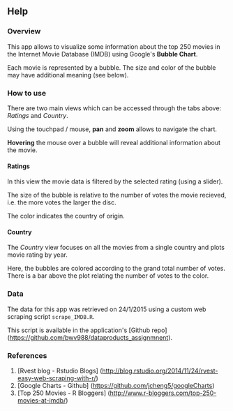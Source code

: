 ## Help

### Overview

This app allows to visualize some information about the top 250 movies in the Internet Movie Database (IMDB) using Google's **Bubble Chart**.

Each movie is represented by a bubble. The size and color of the bubble may have additional meaning (see below).

### How to use
There are two main views which can be accessed through the tabs above: _Ratings_ and _Country_.

Using the touchpad / mouse, **pan** and **zoom** allows to navigate the chart.

**Hovering** the mouse over a bubble will reveal additional information about the movie.

#### Ratings
In this view the movie data is filtered by the selected rating (using a slider).

The size of the bubble is relative to the number of votes the movie recieved, i.e. the more votes the larger the disc. 

The color indicates the country of origin.

#### Country
The _Country_ view focuses on all the movies from a single country and plots movie rating by year.

Here, the bubbles are colored according to the grand total number of votes. There is a bar above the plot relating the number of votes to the color.


### Data

The data for this app was retrieved on 24/1/2015 using a custom web scraping script `scrape_IMDB.R`. 

This script is available in the application's [Github repo] (https://github.com/bwv988/dataproducts_assignmnent).

### References

1. [Rvest blog - Rstudio Blogs] (http://blog.rstudio.org/2014/11/24/rvest-easy-web-scraping-with-r/)
2. [Google Charts - Github] (https://github.com/jcheng5/googleCharts)
3. [Top 250 Movies - R Bloggers] (http://www.r-bloggers.com/top-250-movies-at-imdb/)



